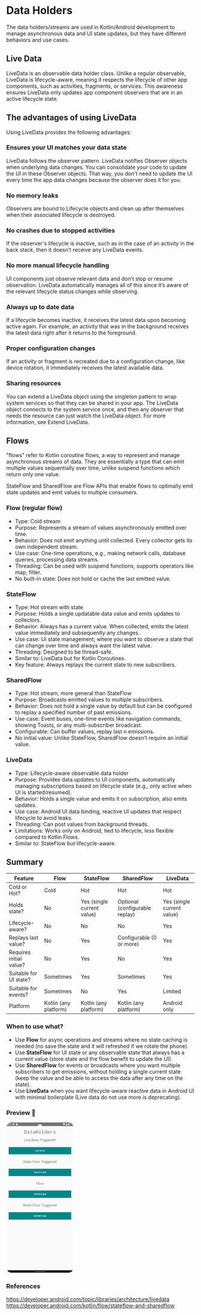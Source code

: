# Data Holders 
The data holders/streams are used in Kotlin/Android development to manage asynchronous data and UI state updates, but they have different behaviors and use cases.

## Live Data
LiveData is an observable data holder class. Unlike a regular observable, LiveData is lifecycle-aware, meaning it respects the lifecycle of other app components, such as activities, fragments, or services. This awareness ensures LiveData only updates app component observers that are in an active lifecycle state.

## The advantages of using LiveData
Using LiveData provides the following advantages:

### Ensures your UI matches your data state
LiveData follows the observer pattern. LiveData notifies Observer objects when underlying data changes. You can consolidate your code to update the UI in these Observer objects. That way, you don't need to update the UI every time the app data changes because the observer does it for you.
### No memory leaks
Observers are bound to Lifecycle objects and clean up after themselves when their associated lifecycle is destroyed.
### No crashes due to stopped activities
If the observer's lifecycle is inactive, such as in the case of an activity in the back stack, then it doesn’t receive any LiveData events.
### No more manual lifecycle handling
UI components just observe relevant data and don’t stop or resume observation. LiveData automatically manages all of this since it’s aware of the relevant lifecycle status changes while observing.
### Always up to date data
If a lifecycle becomes inactive, it receives the latest data upon becoming active again. For example, an activity that was in the background receives the latest data right after it returns to the foreground.
### Proper configuration changes
If an activity or fragment is recreated due to a configuration change, like device rotation, it immediately receives the latest available data.
### Sharing resources
You can extend a LiveData object using the singleton pattern to wrap system services so that they can be shared in your app. The LiveData object connects to the system service once, and then any observer that needs the resource can just watch the LiveData object. For more information, see Extend LiveData.


## Flows
"flows" refer to Kotlin coroutine flows, a way to represent and manage asynchronous streams of data. They are essentially a type that can emit multiple values sequentially over time, unlike suspend functions which return only one value.

StateFlow and SharedFlow are Flow APIs that enable flows to optimally emit state updates and emit values to multiple consumers.

### Flow (regular flow)
- Type: Cold stream
- Purpose: Represents a stream of values asynchronously emitted over time.
- Behavior: Does not emit anything until collected. Every collector gets its own independent stream.
- Use case: One-time operations, e.g., making network calls, database queries, processing data streams.
- Threading: Can be used with suspend functions, supports operators like map, filter.
- No built-in state: Does not hold or cache the last emitted value.

### StateFlow
- Type: Hot stream with state
- Purpose: Holds a single updatable data value and emits updates to collectors.
- Behavior: Always has a current value. When collected, emits the latest value immediately and subsequently any changes.
- Use case: UI state management, where you want to observe a state that can change over time and always want the latest value.
- Threading: Designed to be thread-safe.
- Similar to: LiveData but for Kotlin Coroutines.
- Key feature: Always replays the current state to new subscribers.

### SharedFlow
- Type: Hot stream, more general than StateFlow
- Purpose: Broadcasts emitted values to multiple subscribers.
- Behavior: Does not hold a single value by default but can be configured to replay a specified number of past emissions.
- Use case: Event buses, one-time events like navigation commands, showing Toasts, or any multi-subscriber broadcast.
- Configurable: Can buffer values, replay last n emissions.
- No initial value: Unlike StateFlow, SharedFlow doesn’t require an initial value.

### LiveData
- Type: Lifecycle-aware observable data holder 
- Purpose: Provides data updates to UI components, automatically managing subscriptions based on lifecycle state (e.g., only active when UI is started/resumed). 
- Behavior: Holds a single value and emits it on subscription, also emits updates. 
- Use case: Android UI data binding, reactive UI updates that respect lifecycle to avoid leaks. 
- Threading: Can post values from background threads. 
- Limitations: Works only on Android, tied to lifecycle, less flexible compared to Kotlin Flows. 
- Similar to: StateFlow but lifecycle-aware.

## Summary
| Feature                 | Flow                  | StateFlow                  | SharedFlow                     | LiveData                   |
| ----------------------- | --------------------- | -------------------------- | ------------------------------ | -------------------------- |
| Cold or Hot?            | Cold                  | Hot                        | Hot                            | Hot                        |
| Holds state?            | No                    | Yes (single current value) | Optional (configurable replay) | Yes (single current value) |
| Lifecycle-aware?        | No                    | No                         | No                             | Yes                        |
| Replays last value?     | No                    | Yes                        | Configurable (0 or more)       | Yes                        |
| Requires initial value? | No                    | Yes                        | No                             | Yes                        |
| Suitable for UI state?  | Sometimes             | Yes                        | Sometimes                      | Yes                        |
| Suitable for events?    | Sometimes             | No                         | Yes                            | Limited                    |
| Platform                | Kotlin (any platform) | Kotlin (any platform)      | Kotlin (any platform)          | Android only               |

### When to use what?
* Use **Flow** for async operations and streams where no state caching is needed (no save the state and it will refreshed if we rotate the phone).
* Use **StateFlow** for UI state or any observable state that always has a current value (store state and the flow benefit to update the UI).
* Use **SharedFlow** for events or broadcasts where you want multiple subscribers to get emissions, without holding a single current state (keep the value and be able to access the data after any time on the state).
* Use **LiveData** when you want lifecycle-aware reactive data in Android UI with minimal boilerplate (Live data do not use more is deprecating).

### Preview 🎉

<img src="https://raw.githubusercontent.com/AnelCC/DataHolders/refs/heads/main/image/uiexample.png" width="180" height="400"/>

### References
https://developer.android.com/topic/libraries/architecture/livedata
https://developer.android.com/kotlin/flow/stateflow-and-sharedflow
